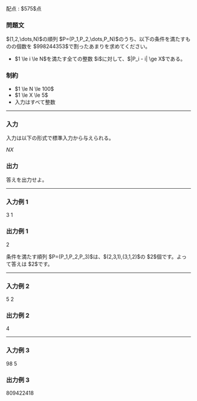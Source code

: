 
<div>

<span>

<span>

<p>
配点 : $575$点
</p>

<div>

<section>

### **問題文**

<p>
$(1,2,\dots,N)$の順列 $P=(P_1,P_2,\dots,P_N)$のうち、以下の条件を満たすものの個数を $998244353$で割ったあまりを求めてください。
</p>

<ul>

<li>
$1 \le i \le N$を満たす全ての整数 $i$に対して、$|P_i - i| \ge X$である。
</li>

</ul>

</section>

</div>

<div>

<section>

### **制約**

<ul>

<li>
$1 \le N \le 100$
</li>

<li>
$1 \le X \le 5$
</li>

<li>
入力はすべて整数
</li>

</ul>

</section>

</div>

---

<div>

<div>

<section>

### **入力**

<p>
入力は以下の形式で標準入力から与えられる。
</p>

<div>

$N$$X$
</div>

</section>

</div>

<div>

<section>

### **出力**

<p>
答えを出力せよ。
</p>

</section>

</div>

</div>

---

<div>

<section>

### **入力例 1**

<div>

3 1

</div>

</section>

</div>

<div>

<section>

### **出力例 1**

<div>

2

</div>

<p>
条件を満たす順列 $P=(P_1,P_2,P_3)$は、$(2,3,1),(3,1,2)$の $2$個です。よって答えは $2$です。
</p>

</section>

</div>

---

<div>

<section>

### **入力例 2**

<div>

5 2

</div>

</section>

</div>

<div>

<section>

### **出力例 2**

<div>

4

</div>

</section>

</div>

---

<div>

<section>

### **入力例 3**

<div>

98 5

</div>

</section>

</div>

<div>

<section>

### **出力例 3**

<div>

809422418

</div>

</section>

</div>

</span>

</span>

</div>
